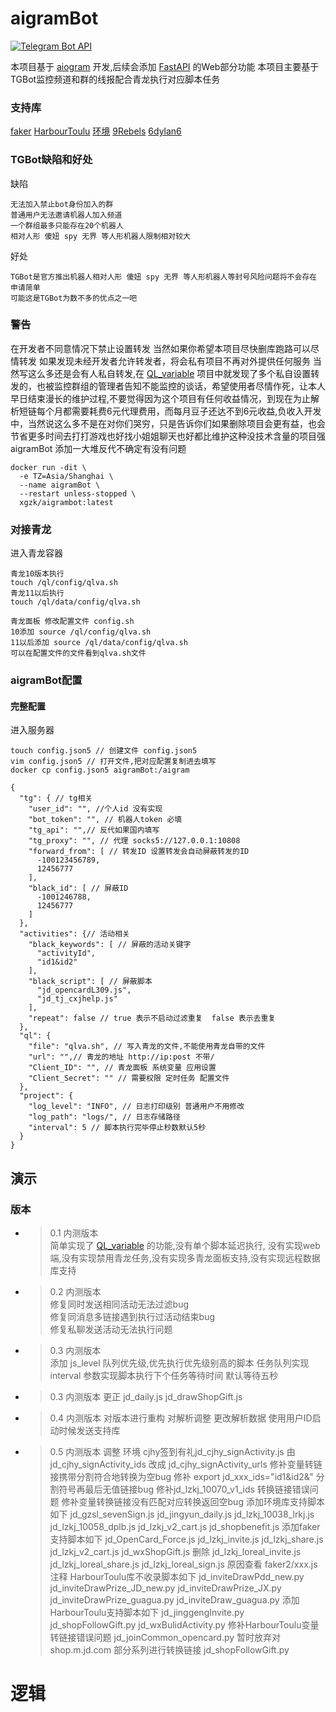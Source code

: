 # aigramBot
[![Telegram Bot API](https://img.shields.io/badge/dynamic/json?color=blue&logo=telegram&label=Telegram%20Bot%20API&query=%24.api.version&url=https%3A%2F%2Fraw.githubusercontent.com%2Faiogram%2Faiogram%2Fdev-3.x%2F.butcher%2Fschema%2Fschema.json&style=flat-square)](https://core.telegram.org/bots/api)

本项目基于 [aiogram](https://docs.aiogram.dev/en/dev-3.x/contributing.html) 开发,后续会添加 [FastAPI](https://fastapi.tiangolo.com/) 的Web部分功能
本项目主要基于TGBot监控频道和群的线报配合青龙执行对应脚本任务
### 支持库
[faker](https://github.com/shufflewzc/faker2)
[HarbourToulu](https://github.com/HarbourJ/HarbourToulu)
[环境](https://github.com/feverrun/my_scripts)
[9Rebels](https://github.com/9Rebels/jdmax)
[6dylan6](https://github.com/6dylan6/jdpro)

### TGBot缺陷和好处
缺陷
```text
无法加入禁止bot身份加入的群
普通用户无法邀请机器人加入频道
一个群组最多只能存在20个机器人
相对人形 傻妞 spy 无界 等人形机器人限制相对较大
```
好处
```text
TGBot是官方推出机器人相对人形 傻妞 spy 无界 等人形机器人等封号风险问题将不会存在
申请简单
可能这是TGBot为数不多的优点之一吧
```
### 警告
在开发者不同意情况下禁止设置转发
当然如果你希望本项目尽快删库跑路可以尽情转发
如果发现未经开发者允许转发者，将会私有项目不再对外提供任何服务
当然写这么多还是会有人私自转发,在 [QL_variable](https://github.com/XgzK/QL_variable) 项目中就发现了多个私自设置转发的，也被监控群组的管理者告知不能监控的谈话，希望使用者尽情作死，让本人早日结束漫长的维护过程,不要觉得因为这个项目有任何收益情况，到现在为止解析短链每个月都需要耗费6元代理费用，而每月豆子还达不到6元收益,负收入开发中，当然说这么多不是在对你们哭穷，只是告诉你们如果删除项目会更有益，也会节省更多时间去打打游戏也好找小姐姐聊天也好都比维护这种没技术含量的项目强
aigramBot 添加一大堆反代不确定有没有问题
```shell
docker run -dit \
  -e TZ=Asia/Shanghai \
  --name aigramBot \
  --restart unless-stopped \
  xgzk/aigrambot:latest
```

### 对接青龙
进入青龙容器
```text
青龙10版本执行
touch /ql/config/qlva.sh
青龙11以后执行
touch /ql/data/config/qlva.sh

青龙面板 修改配置文件 config.sh
10添加 source /ql/config/qlva.sh
11以后添加 source /ql/data/config/qlva.sh
可以在配置文件的文件看到qlva.sh文件
```
### aigramBot配置
#### 完整配置
进入服务器
```shell
touch config.json5 // 创建文件 config.json5
vim config.json5 // 打开文件,把对应配置复制进去填写
docker cp config.json5 aigramBot:/aigram
```
```json5
{
  "tg": { // tg相关
    "user_id": "", //个人id 没有实现
    "bot_token": "", // 机器人token 必填
    "tg_api": "",// 反代如果国内填写
    "tg_proxy": "", // 代理 socks5://127.0.0.1:10808
    "forward_from": [ // 转发ID 设置转发会自动屏蔽转发的ID
      -100123456789,
      12456777
    ],
    "black_id": [ // 屏蔽ID
      -1001246788,
      12456777
    ]
  },
  "activities": {// 活动相关
    "black_keywords": [ // 屏蔽的活动关键字
      "activityId",
      "id1&id2"
    ],
    "black_script": [ // 屏蔽脚本
      "jd_opencardL309.js",
      "jd_tj_cxjhelp.js"
    ],
    "repeat": false // true 表示不启动过滤重复  false 表示去重复
  },
  "ql": {
    "file": "qlva.sh", // 写入青龙的文件,不能使用青龙自带的文件
    "url": "",// 青龙的地址 http://ip:post 不带/
    "Client_ID": "", // 青龙面板 系统变量 应用设置 
    "Client_Secret": "" // 需要权限 定时任务 配置文件
  },
  "project": {
    "log_level": "INFO", // 日志打印级别 普通用户不用修改
    "log_path": "logs/", // 日志存储路径
    "interval": 5 // 脚本执行完毕停止秒数默认5秒
  }
}
```

## 演示

### 版本
- > 0.1 内测版本  
  > 简单实现了 [QL_variable](https://github.com/XgzK/QL_variable) 的功能,没有单个脚本延迟执行, 没有实现web端,没有实现禁用青龙任务,没有实现多青龙面板支持,没有实现远程数据库支持
- > 0.2 内测版本  
  > 修复同时发送相同活动无法过滤bug  
  > 修复同消息多链接遇到执行过活动结束bug  
  > 修复私聊发送活动无法执行问题 
- > 0.3 内测版本  
  > 添加 js_level 队列优先级,优先执行优先级别高的脚本
  > 任务队列实现  
  > interval 参数实现脚本执行下个任务等待时间 默认等待五秒
- > 0.3 内测版本
  >  更正 jd_daily.js jd_drawShopGift.js
- > 0.4 内测版本
  > 对版本进行重构
  > 对解析调整
  > 更改解析数据
  >  使用用户ID启动时候发送支持库
- > 0.5 内测版本
  > 调整 环境 cjhy签到有礼jd_cjhy_signActivity.js 由jd_cjhy_signActivity_ids 改成 jd_cjhy_signActivity_urls
  > 修补变量转链接携带分割符合地转换为空bug
  > 修补 export jd_xxx_ids="id1&id2&" 分割符号再最后无值链接bug
  > 修补jd_lzkj_10070_v1_ids 转换链接错误问题
  > 修补变量转换链接没有匹配对应转换返回空bug
  > 添加环境库支持脚本如下 jd_gzsl_sevenSign.js jd_jingyun_daily.js jd_lzkj_10038_lrkj.js jd_lzkj_10058_dplb.js jd_lzkj_v2_cart.js jd_shopbenefit.js
  > 添加faker支持脚本如下 jd_OpenCard_Force.js jd_lzkj_invite.js jd_lzkj_share.js jd_lzkj_v2_cart.js jd_wxShopGift.js
  > 删除 jd_lzkj_loreal_invite.js jd_lzkj_loreal_share.js jd_lzkj_loreal_sign.js 原因查看 faker2/xxx.js 注释
  > HarbourToulu库不收录脚本如下 jd_inviteDrawPdd_new.py jd_inviteDrawPrize_JD_new.py jd_inviteDrawPrize_JX.py jd_inviteDrawPrize_guagua.py jd_inviteDraw_guagua.py
  > 添加HarbourToulu支持脚本如下 jd_jinggengInvite.py jd_shopFollowGift.py jd_wxBulidActivity.py
  > 修补HarbourToulu变量转链接错误问题 jd_joinCommon_opencard.py
  >  暂时放弃对 shop.m.jd.com 部分系列进行转换链接 jd_shopFollowGift.py

# 逻辑
